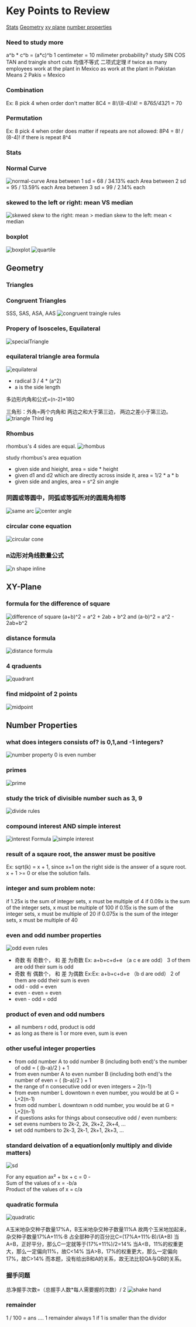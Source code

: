 # Key Points to Review

[Stats](#stats)
[Geometry](#geometry)
[xy plane](#xy-plane)
[number properties](#number-properties)

### Need to study more
a^b * c^b = (a*c)^b
1 centimeter = 10 milimeter
probability?
study SIN COS TAN and traingle short cuts 
均值不等式 
二项式定理
if twice as many employees work at the plant in Mexico as work at the plant in Pakistan Means 2 Pakis = Mexico

### Combination 
Ex: 8 pick 4 when order don't matter
8C4 = 8!/(8-4)!4! = 8*7*6*5/4*3*2*1 = 70

### Permutation
Ex: 8 pick 4 when order does matter
if repeats are not allowed:
8P4 = 8! / (8-4)! 
if there is repeat
8^4


### Stats 
### Normal Curve
![normal-curve](./pic/normal-curve.png)
Area between 1 sd = 68 / 34.13% each
Area between 2 sd = 95 / 13.59% each
Area between 3 sd = 99 / 2.14% each

### skewed to the left or right: mean VS median
![skewed](./pic/skewedgraph.jfif)
skew to the right: mean > median
skew to the left: mean < median

### boxplot
![boxplot](./pic/boxplot.png)
![quartile](./pic/quartile.png)


## Geometry
### Triangles
### Congruent Triangles
SSS, SAS, ASA, AAS
![congruent traingle rules](./pic/congruent-triangles.png)

### Propery of Isosceles, Equilateral
![specialTriangle](/pic/speicalTriangle.jpg)

### equilateral triangle area formula
![equilateral](./pic/equilateralTriangleFOrmula.png)

- radical 3 / 4 * (a^2) 
- a is the side length

多边形内角和公式=(n-2)*180

三角形：外角=两个内角和
两边之和大于第三边， 两边之差小于第三边。
![triangle Third leg](./pic/triangleThirdLeg.jpg)

### Rhombus
rhombus's 4 sides are equal.
![rhombus](./pic/area-rhombus.png)

study rhombus's area equation 
- given side and hieight, area = side * height
- given d1 and d2 which are directly across inside it, area = 1/2 * a * b
- given side and angles, area = s^2 sin angle

### 同圆或等圆中，同弧或等弧所对的圆周角相等
![same arc](./pic/sameArcAngleInCircle.jfif)
![center angle](./pic/circle%20center%20angle.webp)

### circular cone equation
![circular cone](./pic/circularCone.png)

### n边形对角线数量公式
![n shape inline](./pic/nShapeInLine.png)

## XY-Plane
### formula for the difference of square  
![difference of square](/pic/differenceOfSquare.png)
(a+b)^2 = a^2 + 2ab + b^2 and (a-b)^2 = a^2 - 2ab+b^2

### distance formula
![distance formula](./pic/distacneFormula.jpg)

### 4 qraduents
![quadrant](./pic/quadrant.webp)


### find midpoint of 2 points
![midpoint](./pic/midpoint.jpg)

## Number Properties
### what does integers consists of? is 0,1,and -1 integers?
![number property](./pic/numberProperty.jpg)
0 is even number

### primes 
![prime](./pic/prime.png)

### study the trick of divisible number such as 3, 9 
![divide rules](./pic/divideRules.jpg)

### compound interest AND simple interest 
![interest Formula](./pic/interestFormula.png)
![simple interest](./pic/simpleineterest.jpg)

### result of a sqaure root, the answer must be positive
Ex: sqrt(k) = x + 1, since x+1 on the right side is the answer of a squre root.
x + 1 >= 0 or else the solution fails.

### integer and sum problem note:
if 1.25x is the sum of integer sets,  x must be multiple of 4
if 0.09x is the sum of the integer sets, x must be multiple of 100
if 0.15x is the sum of the integer sets, x must be multiple of 20
if 0.075x is the sum of the integer sets, x must be multiple of 40 

### even and odd number properties
![odd even rules](./pic/oddevenrules.png)
- 奇数 有 奇数个， 和 差 为奇数 
Ex: a+b+c+d+e （a c e are odd） 3 of them are odd 
their sum is odd
- 奇数 有 偶数个， 和 差 为偶数 
Ex:Ex: a+b+c+d+e （b d are odd） 2 of them are odd 
their sum is even
- odd - odd = even
- even - even = even
- even - odd = odd

### product of even and odd numbers
- all numbers r odd, product is odd
- as long as there is 1 or more even, sum is even

### other useful integer properties
- from odd number A to odd number B (including both end)'s the number of odd = ( (b-a)/2 )  + 1
- from even number A to even number B (including both end)'s the number of even = ( (b-a)/2 )  + 1
- the range of n consecutive odd or even integers = 2(n-1)
- from even number L downtown n even number, you would be at G = L+2(n-1)
- from odd number L downtown n odd number, you would be at G = L+2(n-1)
- if questions asks for things about consecutive odd / even numbers:   
- set evens numbers to 2k-2, 2k, 2k+2, 2k+4, ...  
- set odd numbers to 2k-3, 2k-1, 2k+1, 2k+3, ...


### standard deivation of a equation(only multiply and divide matters)
![sd](./pic/linearTrans.jpg)

For any equation ax² + bx + c = 0 -  
Sum of the values of x = -b/a  
Product of the values of x = c/a  

### quadratic formula
![quadratic](./pic/quadratic.webp)

A⽟⽶地杂交种⼦数量17%A，B⽟⽶地杂交种⼦数量11%A
故两个⽟⽶地加起来，杂交种⼦数量17%A+11%·B
占全部种⼦的百分⽐C=(17%A+11%·B)/(A+B)
当A=B，正好平分，那么C⼀定就等于(17%+11%)/2=14%
当A<B，11%的权重更大，那么⼀定偏向11%，故C<14%
当A>B，17%的权重更大，那么⼀定偏向17%，故C>14%
⽽本题，没有给出B和A的关系，故无法比较QA与QB的关系。

### 握手问题
总净握手次数=（总握手人数*每人需要握的次数）/ 2
![shake hand](./pic/shakeHAND.png)

### remainder 
1 / 100 = ans .... 1 remainder always 1 if 1 is smaller than the dividor



